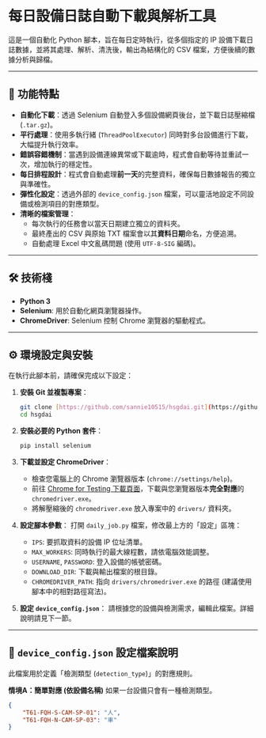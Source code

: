 # 每日設備日誌自動下載與解析工具

這是一個自動化 Python 腳本，旨在每日定時執行，從多個指定的 IP 設備下載日誌數據，並將其處理、解析、清洗後，輸出為結構化的 CSV 檔案，方便後續的數據分析與歸檔。

---

## 🚀 功能特點

* **自動化下載**：透過 Selenium 自動登入多個設備網頁後台，並下載日誌壓縮檔 (`.tar.gz`)。
* **平行處理**：使用多執行緒 (`ThreadPoolExecutor`) 同時對多台設備進行下載，大幅提升執行效率。
* **錯誤容錯機制**：當遇到設備連線異常或下載逾時，程式會自動等待並重試一次，增加執行的穩定性。
* **每日排程設計**：程式會自動處理**前一天**的完整資料，確保每日數據報告的獨立與準確性。
* **彈性化設定**：透過外部的 `device_config.json` 檔案，可以靈活地設定不同設備或檢測項目的對應類型。
* **清晰的檔案管理**：
  * 每次執行的任務會以當天日期建立獨立的資料夾。
  * 最終產出的 CSV 與原始 TXT 檔案會以其**資料日期**命名，方便追溯。
  * 自動處理 Excel 中文亂碼問題 (使用 `UTF-8-SIG` 編碼)。

---

## 🛠️ 技術棧

* **Python 3**
* **Selenium**: 用於自動化網頁瀏覽器操作。
* **ChromeDriver**: Selenium 控制 Chrome 瀏覽器的驅動程式。

---

## ⚙️ 環境設定與安裝

在執行此腳本前，請確保完成以下設定：

1. **安裝 Git 並複製專案**：

   ```bash
   git clone [https://github.com/sannie10515/hsgdai.git](https://github.com/sannie10515/hsgdai.git)
   cd hsgdai
   ```
2. **安裝必要的 Python 套件**：

   ```bash
   pip install selenium
   ```
3. **下載並設定 ChromeDriver**：

   * 檢查您電腦上的 Chrome 瀏覽器版本 (`chrome://settings/help`)。
   * 前往 [Chrome for Testing 下載頁面](https://googlechromelabs.github.io/chrome-for-testing/)，下載與您瀏覽器版本**完全對應**的 `chromedriver.exe`。
   * 將解壓縮後的 `chromedriver.exe` 放入專案中的 `drivers/` 資料夾。
4. **設定腳本參數**：
   打開 `daily_job.py` 檔案，修改最上方的「設定」區塊：

   * `IPS`: 要抓取資料的設備 IP 位址清單。
   * `MAX_WORKERS`: 同時執行的最大線程數，請依電腦效能調整。
   * `USERNAME`, `PASSWORD`: 登入設備的帳號密碼。
   * `DOWNLOAD_DIR`: 下載與輸出檔案的根目錄。
   * `CHROMEDRIVER_PATH`: 指向 `drivers/chromedriver.exe` 的路徑 (建議使用腳本中的相對路徑寫法)。
5. **設定 `device_config.json`**：
   請根據您的設備與檢測需求，編輯此檔案。詳細說明請見下一節。

---

## 📄 `device_config.json` 設定檔案說明

此檔案用於定義「檢測類型 (`detection_type`)」的對應規則。

**情境A：簡單對應 (依設備名稱)**
如果一台設備只會有一種檢測類型。

```json
{
    "T61-FQH-S-CAM-SP-01": "人",
    "T61-FQH-N-CAM-SP-03": "車"
}
```
